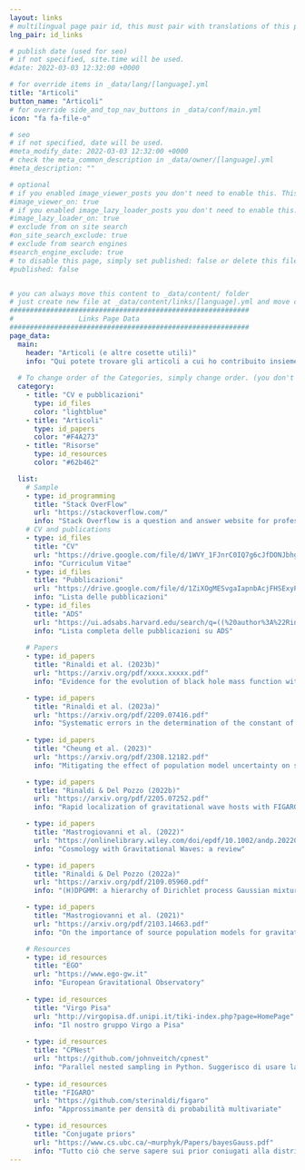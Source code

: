 ```yaml
---
layout: links
# multilingual page pair id, this must pair with translations of this page. (This name must be unique)
lng_pair: id_links

# publish date (used for seo)
# if not specified, site.time will be used.
#date: 2022-03-03 12:32:00 +0000

# for override items in _data/lang/[language].yml
title: "Articoli"
button_name: "Articoli"
# for override side_and_top_nav_buttons in _data/conf/main.yml
icon: "fa fa-file-o"

# seo
# if not specified, date will be used.
#meta_modify_date: 2022-03-03 12:32:00 +0000
# check the meta_common_description in _data/owner/[language].yml
#meta_description: ""

# optional
# if you enabled image_viewer_posts you don't need to enable this. This is only if image_viewer_posts = false
#image_viewer_on: true
# if you enabled image_lazy_loader_posts you don't need to enable this. This is only if image_lazy_loader_posts = false
#image_lazy_loader_on: true
# exclude from on site search
#on_site_search_exclude: true
# exclude from search engines
#search_engine_exclude: true
# to disable this page, simply set published: false or delete this file
#published: false


# you can always move this content to _data/content/ folder
# just create new file at _data/content/links/[language].yml and move content below.
###########################################################
#                Links Page Data
###########################################################
page_data:
  main:
    header: "Articoli (e altre cosette utili)"
    info: "Qui potete trovare gli articoli a cui ho contribuito insieme ad altre risorse utili."
    
  # To change order of the Categories, simply change order. (you don't need to change list order.)
  category:
    - title: "CV e pubblicazioni"
      type: id_files
      color: "lightblue"
    - title: "Articoli"
      type: id_papers
      color: "#F4A273"
    - title: "Risorse"
      type: id_resources
      color: "#62b462"

  list:
    # Sample
    - type: id_programming
      title: "Stack OverFlow"
      url: "https://stackoverflow.com/"
      info: "Stack Overflow is a question and answer website for professional and enthusiastic programmers."
    # CV and publications
    - type: id_files
      title: "CV"
      url: "https://drive.google.com/file/d/1WVY_1FJnrC0IQ7g6cJfDONJbhgB0aiWb/view?usp=sharing"
      info: "Curriculum Vitae"
    - type: id_files
      title: "Pubblicazioni"
      url: "https://drive.google.com/file/d/1ZiXOgMESvgaIapnbAcjFHSExyPbGDhPa/view?usp=sharing"
      info: "Lista delle pubblicazioni"
    - type: id_files
      title: "ADS"
      url: "https://ui.adsabs.harvard.edu/search/q=((%20author%3A%22Rinaldi%2C%20Stefano%22)%20AND%20year%3A2021-)&sort=date%20desc%2C%20bibcode%20desc&p_=0"
      info: "Lista completa delle pubblicazioni su ADS"
      
    # Papers
    - type: id_papers
      title: "Rinaldi et al. (2023b)"
      url: "https://arxiv.org/pdf/xxxx.xxxxx.pdf"
      info: "Evidence for the evolution of black hole mass function with redshift"

    - type: id_papers
      title: "Rinaldi et al. (2023a)"
      url: "https://arxiv.org/pdf/2209.07416.pdf"
      info: "Systematic errors in the determination of the constant of gravitation"
      
    - type: id_papers
      title: "Cheung et al. (2023)"
      url: "https://arxiv.org/pdf/2308.12182.pdf"
      info: "Mitigating the effect of population model uncertainty on strong lensing Bayes factor using nonparametric methods"

    - type: id_papers
      title: "Rinaldi & Del Pozzo (2022b)"
      url: "https://arxiv.org/pdf/2205.07252.pdf"
      info: "Rapid localization of gravitational wave hosts with FIGARO"

    - type: id_papers
      title: "Mastrogiovanni et al. (2022)"
      url: "https://onlinelibrary.wiley.com/doi/epdf/10.1002/andp.202200180"
      info: "Cosmology with Gravitational Waves: a review"

    - type: id_papers
      title: "Rinaldi & Del Pozzo (2022a)"
      url: "https://arxiv.org/pdf/2109.05960.pdf"
      info: "(H)DPGMM: a hierarchy of Dirichlet process Gaussian mixture models for the inference of the black hole mass function"

    - type: id_papers
      title: "Mastrogiovanni et al. (2021)"
      url: "https://arxiv.org/pdf/2103.14663.pdf"
      info: "On the importance of source population models for gravitational-wave cosmology"

    # Resources
    - type: id_resources
      title: "EGO"
      url: "https://www.ego-gw.it"
      info: "European Gravitational Observatory"
      
    - type: id_resources
      title: "Virgo Pisa"
      url: "http://virgopisa.df.unipi.it/tiki-index.php?page=HomePage"
      info: "Il nostro gruppo Virgo a Pisa"
      
    - type: id_resources
      title: "CPNest"
      url: "https://github.com/johnveitch/cpnest"
      info: "Parallel nested sampling in Python. Suggerisco di usare la branch massively_parallel"
      
    - type: id_resources
      title: "FIGARO"
      url: "https://github.com/sterinaldi/figaro"
      info: "Approssimante per densità di probabilità multivariate"

    - type: id_resources
      title: "Conjugate priors"
      url: "https://www.cs.ubc.ca/~murphyk/Papers/bayesGauss.pdf"
      info: "Tutto ciò che serve sapere sui prior coniugati alla distribuzione Gaussiana"
---
```

